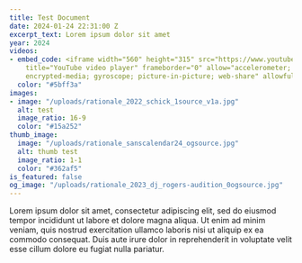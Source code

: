 ```yaml
---
title: Test Document
date: 2024-01-24 22:31:00 Z
excerpt_text: Lorem ipsum dolor sit amet
year: 2024
videos:
- embed_code: <iframe width="560" height="315" src="https://www.youtube.com/embed/1NKQ1o1HCoY?si=AcYRsA3Rg8E_cqrE"
    title="YouTube video player" frameborder="0" allow="accelerometer; autoplay; clipboard-write;
    encrypted-media; gyroscope; picture-in-picture; web-share" allowfullscreen></iframe>
  color: "#5bff3a"
images:
- image: "/uploads/rationale_2022_schick_1source_v1a.jpg"
  alt: test
  image_ratio: 16-9
  color: "#15a252"
thumb_image:
  image: "/uploads/rationale_sanscalendar24_ogsource.jpg"
  alt: thumb test
  image_ratio: 1-1
  color: "#362af5"
is_featured: false
og_image: "/uploads/rationale_2023_dj_rogers-audition_0ogsource.jpg"
---
```


Lorem ipsum dolor sit amet, consectetur adipiscing elit, sed do eiusmod tempor incididunt ut labore et dolore magna aliqua. Ut enim ad minim veniam, quis nostrud exercitation ullamco laboris nisi ut aliquip ex ea commodo consequat. Duis aute irure dolor in reprehenderit in voluptate velit esse cillum dolore eu fugiat nulla pariatur.
